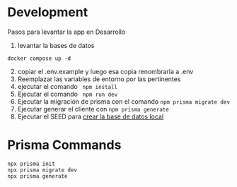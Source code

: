 # Development
Pasos para levantar la app en Desarrollo

1.  levantar la bases de datos
```
docker compose up -d
```
2. copiar el .env.example y luego esa copia renombrarla a .env
3. Reemplazar las variables de entorno por las pertinentes
4. ejecutar el comando ``` npm install```
5. Ejecutar el comando ``` npm run dev```
6. Ejecutar la migración de prisma con el comando ```npm prisma migrate dev```
6. Ejecutar generar el cliente con ```npm prisma generate```
8. Ejecutar el SEED para [crear la base de datos local](localhost:3000/api/seed) 

# Prisma Commands
```
npx prisma init
npx prisma migrate dev
npx prisma generate
```